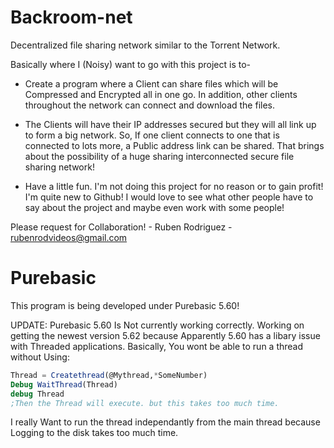 # Backroom-net

Decentralized file sharing network similar to the Torrent Network.

Basically where I (Noisy) want to go with this project is to-

* Create a program where a Client can share files which will be Compressed and Encrypted all in one go.
   In addition, other clients throughout the network can connect and download the files.

* The Clients will have their IP addresses secured but they will all link up to form a big network. 
   So, If one client connects to one that is connected to lots more, a Public address link can be shared.
   That brings about the possibility of a huge sharing interconnected secure file sharing network!

* Have a little fun. I'm not doing this project for no reason or to gain profit! I'm quite new to Github!
   I would love to see what other people have to say about the project and maybe even work with some people!


Please request for Collaboration!  - Ruben Rodriguez - rubenrodvideos@gmail.com

# Purebasic

This program is being developed under Purebasic 5.60!

UPDATE:
Purebasic 5.60 Is Not currently working correctly. Working on getting the newest version 5.62 because 
Apparently 5.60 has a libary issue with Threaded applications. Basically, You wont be able to run a thread
without Using:
```Purebasic
Thread = Createthread(@Mythread,*SomeNumber)
Debug WaitThread(Thread)
debug Thread
;Then the Thread will execute. but this takes too much time.
```
I really Want to run the thread independantly from the main thread
because Logging to the disk takes too much time.
